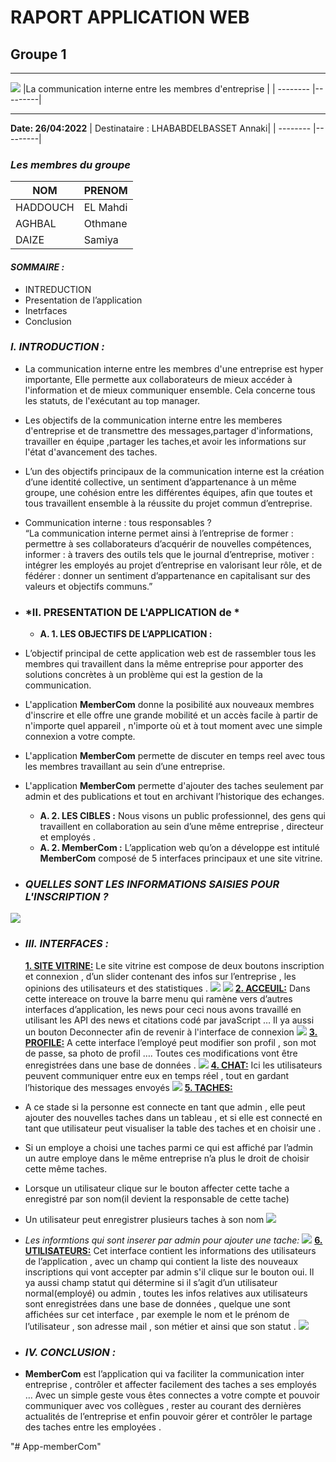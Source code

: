 # RAPORT APPLICATION WEB

## **Groupe 1**
---
![](./imagesProjet/logo_login_sinup.svg)
|La communication interne entre les membres d'entreprise    |
| -------- |---------|
___
**Date: 26/04:2022** 
| Destinataire : LHABABDELBASSET Annaki|
| -------- |---------|
### *Les membres du groupe*
| NOM      | PRENOM  |
| -------- |---------|
| HADDOUCH | EL Mahdi|
| AGHBAL   | Othmane |
| DAIZE    |  Samiya |

#### *SOMMAIRE :*
* INTREDUCTION
* Presentation de l’application
* Inetrfaces
* Conclusion

### *I. INTRODUCTION :*
* La communication interne entre les membres d'une entreprise est hyper importante, Elle permette aux collaborateurs de mieux accéder à l'information et de mieux communiquer ensemble. Cela concerne tous les statuts, de l'exécutant au top manager.

* Les objectifs de la communication interne entre les memberes d'entreprise et de transmettre des messages,partager d'informations, travailler en équipe ,partager les taches,et avoir les informations sur l'état d'avancement des taches.
 
* L’un des objectifs principaux de la communication interne est la création d’une identité collective, un sentiment d’appartenance à un même groupe, une cohésion entre les différentes équipes, afin que toutes et tous travaillent ensemble à la réussite du projet commun d’entreprise. 
*  Communication interne : tous responsables ?  
“La communication interne permet ainsi à l’entreprise de former : permettre à ses collaborateurs d’acquérir de nouvelles compétences, informer : à travers des outils tels que le journal d’entreprise, motiver : intégrer les employés au projet d’entreprise en valorisant leur rôle, et de fédérer : donner un sentiment d’appartenance en capitalisant sur des valeurs et objectifs communs.”

* ### *II.	PRESENTATION DE L'APPLICATION de *
    * **A.	1. LES OBJECTIFS DE L’APPLICATION :**
*  L’objectif principal de cette application web est de rassembler tous les membres qui travaillent dans la même entreprise pour apporter des solutions concrètes à un  problème qui est la gestion de la communication.
*   L'application **MemberCom**  donne la posibilité aux nouveaux membres d'inscrire et elle offre une grande mobilité et un accès facile à partir de n'importe quel appareil , n'importe où et à tout moment avec une simple connexion a votre compte.
*   L'application **MemberCom** permette de discuter en temps reel avec tous les membres travaillant au sein d’une entreprise.
*   L'application **MemberCom** permette d'ajouter des taches seulement par admin et des publications et tout en archivant l’historique des echanges.
    * **A. 2. LES CIBLES :**
 Nous visons un public professionnel, des gens qui travaillent en collaboration au sein d’une même entreprise , directeur et employés .
    * **A. 2. MemberCom :**
L’application web qu’on a développe est intitulé **MemberCom** composé de 5 interfaces principaux et une site vitrine.
* ### *QUELLES SONT LES INFORMATIONS SAISIES POUR L'INSCRIPTION ?*
![](./imagesProjet/inscrire.png)

* ### *III.	INTERFACES :*
     **[ 1. SITE VITRINE:]( ./index.php)** 
Le site vitrine est compose de deux boutons inscription et connexion , d’un slider contenant des infos sur l’entreprise , les opinions des utilisateurs et des statistiques .
![](./imagesProjet/vitrine1.png)
![](./imagesProjet/vitrine2.png)
    **[ 2. ACCEUIL:]( ./Acceuil.php)** 
Dans cette intereace on trouve la barre menu qui ramène vers d’autres interfaces d’application, les news pour ceci nous avons travaillé en utilisant les API des news et citations codé par javaScript …
Il ya aussi un bouton Deconnecter afin de revenir à l'interface de connexion 
![](./imagesProjet/acceuil.png)
    **[ 3. PROFILE:]( Profile.php)**
A  cette interface l’employé peut modifier son profil , son mot de passe, sa photo de profil …. Toutes ces modifications vont être enregistrées dans une base de données  . 
![](./imagesProjet/profile.png)
    **[ 4. CHAT:]( ./chat.php)**
 Ici les utilisateurs peuvent communiquer entre eux en temps réel  , tout en gardant l’historique des messages envoyés
 ![](./imagesProjet/chat.png) 
    **[ 5. TACHES:]( ./Taches.php)**
* A ce stade si la personne est connecte en tant que admin , elle peut ajouter des nouvelles taches dans un tableau , et si elle est connecté en tant que utilisateur peut visualiser la table des taches et en choisir une . 
* Si un employe a choisi une taches parmi ce qui est affiché par l’admin un autre employe dans le même entreprise n’a plus le droit de choisir cette même taches.
* Lorsque un utilisateur clique sur le bouton affecter cette tache a enregistré par son nom(il devient la responsable de cette tache)
* Un utilisateur peut enregistrer plusieurs taches à son nom 
![](./imagesProjet/les_taches.png)
* *Les informtions qui sont  inserer par admin pour ajouter une tache:*
![](./imagesProjet/Ajoute_tach.png)
**[ 6. UTILISATEURS:]( ./Utilisateurs.php)**
Cet interface contient les informations des utilisateurs de l’application ,
avec un champ qui contient la liste des nouveaux inscriptions qui vont accepter par admin s'il clique sur le bouton oui. Il ya aussi champ statut qui détermine si il s’agit d’un utilisateur normal(employé) ou admin , toutes les infos relatives aux utilisateurs sont enregistrées dans une base de données , quelque une sont affichées sur cet interface , par exemple le nom et le prénom de l’utilisateur , son adresse mail , son métier et ainsi que son statut .
![](./imagesProjet/utilisateures1.png)

* ### *IV. CONCLUSION :*
*  **MemberCom** est l’application qui va faciliter la communication inter entreprise , contrôler et affecter facilement des taches a ses employés … Avec un simple geste vous êtes connectes a votre compte et pouvoir communiquer avec vos collègues , rester au courant des dernières actualités de l’entreprise et enfin pouvoir gérer et contrôler le partage des taches entre les employées .














"# App-memberCom" 
